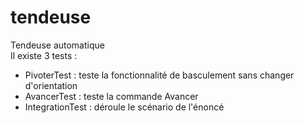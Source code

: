 # tendeuse
Tendeuse automatique
<br>Il existe 3 tests :
<ul>
<li>PivoterTest : teste la fonctionnalité de basculement sans changer d'orientation</li>
<li>AvancerTest : teste la commande Avancer</li>
<li>IntegrationTest : déroule le scénario de l'énoncé</li>
</ul>

